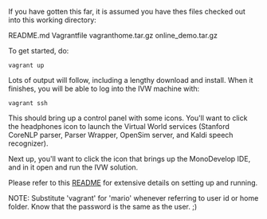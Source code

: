 If you have gotten this far, it is assumed you have thes files checked out into
this working directory:

  README.md
  Vagrantfile
  vagranthome.tar.gz
  online_demo.tar.gz

To get started, do:

	vagrant up
	
Lots of output will follow, including a lengthy download and install. When it finishes,
you will be able to log into the IVW machine with:

	vagrant ssh
	
This should bring up a control panel with some icons. You'll want to click the headphones
icon to launch the Virtual World services (Stanford CoreNLP parser, Parser Wrapper,
OpenSim server, and Kaldi speech recognizer).

Next up, you'll want to click the icon that brings up the MonoDevelop IDE, and in it
open and run the IVW solution.

Please refer to this [README](http://speechkitchen.org/ivw-readme-2/) for extensive details
on setting up and running.

NOTE: Substitute 'vagrant' for 'mario' whenever referring to user id or home folder.
Know that the password is the same as the user. ;)
